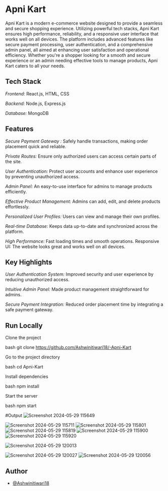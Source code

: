 # Apni Kart

Apni Kart is a modern e-commerce website designed to provide a seamless and secure shopping experience. Utilizing powerful tech stacks, Apni Kart ensures high performance, reliability, and a responsive user interface that works well on all devices. The platform includes advanced features like secure payment processing, user authentication, and a comprehensive admin panel, all aimed at enhancing user satisfaction and operational efficiency. Whether you're a shopper looking for a smooth and secure experience or an admin needing effective tools to manage products, Apni Kart caters to all your needs.




## Tech Stack

*Frontend:* React.js, HTML, CSS

*Backend:* Node.js, Express.js

*Database:* MongoDB


## Features

*Secure Payment Gateway :*
Safely handle transactions, making order placement quick and reliable.

*Private Routes:*
Ensure only authorized users can access certain parts of the site.

*User Authentication:* Protect user accounts and enhance user experience by preventing unauthorized access.

*Admin Panel:* An easy-to-use interface for admins to manage products efficiently.

*Effective Product Management:* Admins can add, edit, and delete products effortlessly.

*Personalized User Profiles:* Users can view and manage their own profiles.

*Real-time Database:* Keeps data up-to-date and synchronized across the platform.

*High Performance:* Fast loading times and smooth operations.
Responsive UI: The website looks great and works well on all devices.

## Key Highlights

*User Authentication System:* Improved security and user experience by reducing unauthorized access.

*Intuitive Admin Panel:* Made product management straightforward for admins.

*Secure Payment Integration:* Reduced order placement time by integrating a safe payment gateway.
## Run Locally

Clone the project

bash
  git clone https://github.com/Ashwinitiwari18/-Apni-Kart


Go to the project directory

bash
  cd Apni-Kart


Install dependencies

bash
  npm install


Start the server

bash
  npm start


#Output
![Screenshot 2024-05-29 115649](https://github.com/deepak0019/Apni-Kart/assets/112982210/d8f62d5a-607e-4d29-86cb-faa2525122a0)



![Screenshot 2024-05-29 115711](https://github.com/deepak0019/Apni-Kart/assets/112982210/1a673d57-8730-4421-ac46-62c7ef5eae12)
![Screenshot 2024-05-29 115801](https://github.com/deepak0019/Apni-Kart/assets/112982210/ed88b237-e536-422f-88ef-798606c6cbcf)
![Screenshot 2024-05-29 115819](https://github.com/deepak0019/Apni-Kart/assets/112982210/fc346e51-0c28-4d38-9f34-a9c93ed5f657)
![Screenshot 2024-05-29 115900](https://github.com/deepak0019/Apni-Kart/assets/112982210/19210705-f868-4808-930b-f28d1d3c5a2b)
![Screenshot 2024-05-29 115920](https://github.com/deepak0019/Apni-Kart/assets/112982210/1fb9e97b-8be8-417c-913a-e7a7d53e7d11)

![Screenshot 2024-05-29 120013](https://github.com/deepak0019/Apni-Kart/assets/112982210/9eab9586-3fd4-42d7-99ed-c3d119a2b303)

![Screenshot 2024-05-29 120027](https://github.com/deepak0019/Apni-Kart/assets/112982210/f6c7df41-9b4d-4767-aee7-4a1ebdf29d75)
![Screenshot 2024-05-29 120056](https://github.com/deepak0019/Apni-Kart/assets/112982210/34fe0a9c-ef5e-46a5-a43c-19e57e7411a0)

## Author

- [@Ashwinitiwari18](https://github.com/Ashwinitiwari18)
